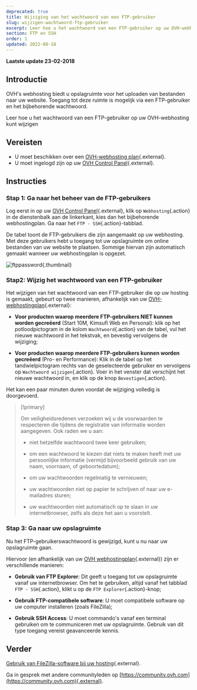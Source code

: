 ```yaml
---
deprecated: true
title: Wijziging van het wachtwoord van een FTP-gebruiker
slug: wijzigen-wachtwoord-ftp-gebruiker
excerpt: Leer hoe u het wachtwoord van een FTP-gebruiker op uw OVH-webhosting kunt wijzigen
section: FTP en SSH
order: 1
updated: 2022-08-18
---
```


**Laatste update 23-02-2018**

## Introductie

OVH's webhosting biedt u opslagruimte voor het uploaden van bestanden naar uw website. Toegang tot deze ruimte is mogelijk via een FTP-gebruiker en het bijbehorende wachtwoord.

Leer hoe u het wachtwoord van een FTP-gebruiker op uw OVH-webhosting kunt wijzigen

## Vereisten

- U moet beschikken over een [OVH-webhosting plan](https://www.ovh.com/nl/shared-hosting/){.external}.
- U moet ingelogd zijn op uw [OVH Control Panel](https://www.ovh.com/auth/?action=gotomanager&from=https://www.ovh.nl/&ovhSubsidiary=nl){.external}.

## Instructies

### Stap 1: Ga naar het beheer van de FTP-gebruikers

Log eerst in op uw [OVH Control Panel](https://www.ovh.com/auth/?action=gotomanager&from=https://www.ovh.nl/&ovhSubsidiary=nl){.external}, klik op `Webhosting`{.action} in de dienstenbalk aan de linkerkant, kies dan het bijbehorende webhostingplan. Ga naar het `FTP - SSH`{.action}-tabblad.

De tabel toont de FTP-gebruikers die zijn aangemaakt op uw webhosting.  Met deze gebruikers hebt u toegang tot uw opslagruimte om online bestanden van uw website te plaatsen. Sommige hiervan zijn automatisch gemaakt wanneer uw webhostingplan is opgezet.

![ftppassword](images/change-ftp-password-step1.png){.thumbnail}

### Stap2: Wijzig het wachtwoord van een FTP-gebruiker 

Het wijzigen van het wachtwoord van een FTP-gebruiker die op uw hosting is gemaakt, gebeurt op twee manieren, afhankelijk van uw [OVH-webhostingplan](https://www.ovh.com/nl/shared-hosting/){.external}:

- **Voor producten waarop meerdere FTP-gebruikers NIET kunnen worden gecreëerd** (Start 10M, Kimsufi Web en Personal): klik op het potloodpictogram in de kolom `Wachtwoord`{.action} van de tabel, vul het nieuwe wachtwoord in het tekstvak, en bevestig vervolgens de wijziging;

- **Voor producten waarop meerdere FTP-gebruikers kunnen worden gecreëerd** (Pro- en Performance): Klik in de tabel op het tandwielpictogram rechts van de geselecteerde gebruiker en vervolgens op `Wachtwoord wijzigen`{.action}. Voer in het venster dat verschijnt het nieuwe wachtwoord in, en klik op de knop `Bevestigen`{.action}.

Het kan een paar minuten duren voordat de wijziging volledig is doorgevoerd. 

> [!primary]
>
> Om veiligheidsredenen verzoeken wij u de voorwaarden te respecteren die tijdens de registratie van informatie worden aangegeven. Ook raden we u aan: 
>
> - niet hetzelfde wachtwoord twee keer gebruiken;
>
> - om een wachtwoord te kiezen dat niets te maken heeft met uw persoonlijke informatie (vermijd bijvoorbeeld gebruik van uw naam, voornaam, of geboortedatum);
>
> - om uw wachtwoorden regelmatig te vernieuwen;
>
> - uw wachtwoorden niet op papier te schrijven of naar uw e-mailadres sturen;
>
> - uw wachtwoorden niet automatisch op te slaan in uw internetbrowser, zelfs als deze het aan u voorstelt.
>

### Stap 3: Ga naar uw opslagruimte

Nu het FTP-gebruikerswachtwoord is gewijzigd, kunt u nu naar uw opslagruimte gaan.

Hiervoor (en afhankelijk van uw [OVH webhostingplan](https://www.ovh.com/nl/shared-hosting/){.external}) zijn er verschillende manieren:

- **Gebruik van FTP Explorer**: Dit geeft u toegang tot uw opslagruimte vanaf uw internetbrowser. Om het te gebruiken, altijd vanaf het tabblad `FTP - SSH`{.action}, klikt u op de `FTP Explorer`{.action}-knop;

- **Gebruik FTP-compatibele software**: U moet compatibele software op uw computer installeren (zoals FileZilla);

- **Gebruik SSH Access**: U moet commando's vanaf een terminal gebruiken om te communiceren met uw opslagruimte. Gebruik van dit type toegang vereist geavanceerde kennis. 

## Verder

[Gebruik van FileZilla-software bij uw hosting](https://docs.ovh.com/nl/hosting/webhosting_filezilla_gebruikershandleiding/){.external}.

Ga in gesprek met andere communityleden op [https://community.ovh.com](https://community.ovh.com){.external}.